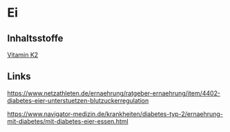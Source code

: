 # Ei

## Inhaltsstoffe
[Vitamin K2](../wichtige%20Verbindungen/Vitamine/Vitamin%20K2.md)


## Links


<https://www.netzathleten.de/ernaehrung/ratgeber-ernaehrung/item/4402-diabetes-eier-unterstuetzen-blutzuckerregulation>

<https://www.navigator-medizin.de/krankheiten/diabetes-typ-2/ernaehrung-mit-diabetes/mit-diabetes-eier-essen.html>